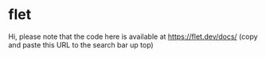 # flet
Hi, please note that the code here is available at https://flet.dev/docs/ (copy and paste this URL to the search bar up top)
